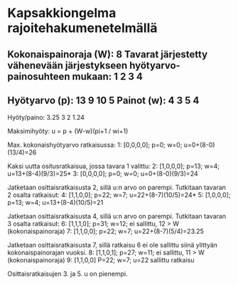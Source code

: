 # Kapsakkiongelma rajoitehakumenetelmällä

Kokonaispainoraja (W): 8
Tavarat järjestetty vähenevään järjestykseen hyötyarvo-painosuhteen
mukaan:
                1  2  3   4
-------------------------------
Hyötyarvo (p): 13  9  10  5
Painot (w):    4   3  5   4
-------------------------------
Hyöty/paino:  3.25 3  2   1.24

Maksimihyöty: u = p + (W-w)(pi+1 / wi+1)

Max. kokonaishyötyarvo ratkaisussa:
1: [0,0,0,0]; p=0; w=0; u=0+(8-0)(13/4)=26

Kaksi uutta ositusratkaisua, jossa tavara 1 valittu:
2: [1,0,0,0]; p=13; w=4; u=13+(8-4)(9/3)=25*
3: [0,0,0,0]; p=0; w=0; u=0+(8-0)(9/3)=24

Jatketaan osittaisratkaisusta 2, sillä u:n arvo on parempi.
Tutkitaan tavaran 2 osalta ratkaisut:
4: [1,1,0,0]; p=22; w=7; u=22+(8-7)(10/5)=24*
5: [1,0,0,0]; p=13; w=4; u=13+(8-4)(10/5)=21

Jatketaan osittaisratkaisusta 4, sillä u:n arvo on parempi.
Tutkitaan tavaran 3 osalta ratkaisut:
6: [1,1,1,0]; p=31; w=12; ei sallittu, 12 > W (kokonaispainoraja)
7: [1,1,0,0]; p=22; w=7; u=22+(8-7)(5/4)=23.25

Jatketaan osittaisratkaisusta 7, sillä ratkaisu 6 ei ole sallittu
siinä ylittyän kokonaispainorajan vuoksi.
8: [1,1,0,1]; p=27; w=11; ei sallittu, 11 > W (kokonaispainoraja)
9: [1,1,0,0] P=22; w=7; u=22 sallittu ratkaisu

Osittaisratkaisujen 3. ja 5. u on pienempi.

